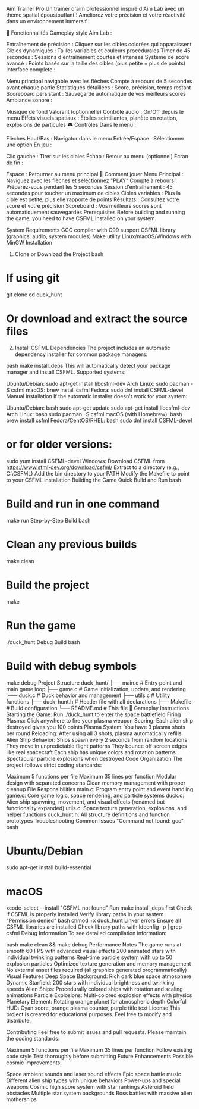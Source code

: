 Aim Trainer Pro
Un trainer d'aim professionnel inspiré d'Aim Lab avec un thème spatial époustouflant ! Améliorez votre précision et votre réactivité dans un environnement immersif.

🎯 Fonctionnalités
Gameplay style Aim Lab :

Entraînement de précision : Cliquez sur les cibles colorées qui apparaissent
Cibles dynamiques : Tailles variables et couleurs procédurales
Timer de 45 secondes : Sessions d'entraînement courtes et intenses
Système de score avancé : Points basés sur la taille des cibles (plus petite = plus de points)
Interface complète :

Menu principal navigable avec les flèches
Compte à rebours de 5 secondes avant chaque partie
Statistiques détaillées : Score, précision, temps restant
Scoreboard persistant : Sauvegarde automatique de vos meilleurs scores
Ambiance sonore :

Musique de fond Valorant (optionnelle)
Contrôle audio : On/Off depuis le menu
Effets visuels spatiaux : Étoiles scintillantes, planète en rotation, explosions de particules
🎮 Contrôles
Dans le menu :

Flèches Haut/Bas : Navigator dans le menu
Entrée/Espace : Sélectionner une option
En jeu :

Clic gauche : Tirer sur les cibles
Échap : Retour au menu (optionnel)
Écran de fin :

Espace : Retourner au menu principal
🎯 Comment jouer
Menu Principal : Naviguez avec les flèches et sélectionnez "PLAY"
Compte à rebours : Préparez-vous pendant les 5 secondes
Session d'entraînement : 45 secondes pour toucher un maximum de cibles
Cibles variables : Plus la cible est petite, plus elle rapporte de points
Résultats : Consultez votre score et votre précision
Scoreboard : Vos meilleurs scores sont automatiquement sauvegardés
Prerequisites
Before building and running the game, you need to have CSFML installed on your system.

System Requirements
GCC compiler with C99 support
CSFML library (graphics, audio, system modules)
Make utility
Linux/macOS/Windows with MinGW
Installation
1. Clone or Download the Project
bash
# If using git
git clone <repository-url>
cd duck_hunt

# Or download and extract the source files
2. Install CSFML Dependencies
The project includes an automatic dependency installer for common package managers:

bash
make install_deps
This will automatically detect your package manager and install CSFML. Supported systems:

Ubuntu/Debian: sudo apt-get install libcsfml-dev
Arch Linux: sudo pacman -S csfml
macOS: brew install csfml
Fedora: sudo dnf install CSFML-devel
Manual Installation
If the automatic installer doesn't work for your system:

Ubuntu/Debian:
bash
sudo apt-get update
sudo apt-get install libcsfml-dev
Arch Linux:
bash
sudo pacman -S csfml
macOS (with Homebrew):
bash
brew install csfml
Fedora/CentOS/RHEL:
bash
sudo dnf install CSFML-devel
# or for older versions:
sudo yum install CSFML-devel
Windows:
Download CSFML from https://www.sfml-dev.org/download/csfml/
Extract to a directory (e.g., C:\CSFML)
Add the bin directory to your PATH
Modify the Makefile to point to your CSFML installation
Building the Game
Quick Build and Run
bash
# Build and run in one command
make run
Step-by-Step Build
bash
# Clean any previous builds
make clean

# Build the project
make

# Run the game
./duck_hunt
Debug Build
bash
# Build with debug symbols
make debug
Project Structure
duck_hunt/
├── main.c          # Entry point and main game loop
├── game.c          # Game initialization, update, and rendering
├── duck.c          # Duck behavior and management
├── utils.c         # Utility functions
├── duck_hunt.h     # Header file with all declarations
├── Makefile        # Build configuration
└── README.md       # This file
🎯 Gameplay Instructions
Starting the Game: Run ./duck_hunt to enter the space battlefield
Firing Plasma: Click anywhere to fire your plasma weapon
Scoring: Each alien ship destroyed gives you 100 points
Plasma System: You have 3 plasma shots per round
Reloading: After using all 3 shots, plasma automatically refills
Alien Ship Behavior:
Ships spawn every 2 seconds from random locations
They move in unpredictable flight patterns
They bounce off screen edges like real spacecraft
Each ship has unique colors and rotation patterns
Spectacular particle explosions when destroyed
Code Organization
The project follows strict coding standards:

Maximum 5 functions per file
Maximum 35 lines per function
Modular design with separated concerns
Clean memory management with proper cleanup
File Responsibilities
main.c: Program entry point and event handling
game.c: Core game logic, space rendering, and particle systems
duck.c: Alien ship spawning, movement, and visual effects (renamed but functionality expanded)
utils.c: Space texture generation, explosions, and helper functions
duck_hunt.h: All structure definitions and function prototypes
Troubleshooting
Common Issues
"Command not found: gcc"
bash
# Ubuntu/Debian
sudo apt-get install build-essential

# macOS
xcode-select --install
"CSFML not found"
Run make install_deps first
Check if CSFML is properly installed
Verify library paths in your system
"Permission denied"
bash
chmod +x duck_hunt
Linker errors
Ensure all CSFML libraries are installed
Check library paths with ldconfig -p | grep csfml
Debug Information
To see detailed compilation information:

bash
make clean && make debug
Performance Notes
The game runs at smooth 60 FPS with advanced visual effects
200 animated stars with individual twinkling patterns
Real-time particle system with up to 50 explosion particles
Optimized texture generation and memory management
No external asset files required (all graphics generated programmatically)
Visual Features
Deep Space Background: Rich dark blue space atmosphere
Dynamic Starfield: 200 stars with individual brightness and twinkling speeds
Alien Ships: Procedurally colored ships with rotation and scaling animations
Particle Explosions: Multi-colored explosion effects with physics
Planetary Element: Rotating orange planet for atmospheric depth
Colorful HUD: Cyan score, orange plasma counter, purple title text
License
This project is created for educational purposes. Feel free to modify and distribute.

Contributing
Feel free to submit issues and pull requests. Please maintain the coding standards:

Maximum 5 functions per file
Maximum 35 lines per function
Follow existing code style
Test thoroughly before submitting
Future Enhancements
Possible cosmic improvements:

Space ambient sounds and laser sound effects
Epic space battle music
Different alien ship types with unique behaviors
Power-ups and special weapons
Cosmic high score system with star rankings
Asteroid field obstacles
Multiple star system backgrounds
Boss battles with massive alien motherships
